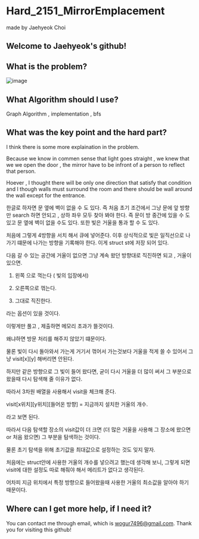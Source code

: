 # Hard_2151_MirrorEmplacement

made by Jaehyeok Choi

## Welcome to Jaehyeok's github!

## What is the problem?

![image](https://github.com/Choi-JaeHyeok-21500749/Hard_2151_MirrorEmplacement/blob/main/2151_pro.PNG)

## What Algorithm should I use?

Graph Algorithm , implementation , bfs

## What was the key point and the hard part?

I think there is some more explaination in the problem.

Because we know in commen sense that light goes straight , we knew that we we open the door , the mirror have to be infront of a person to reflect that person.

Hoever , I thought there will be only one direction that satisfy that condition and I though walls must surround the room and there should be wall around the wall except for  the entrance.

한글로 하자면 문 옆에 벽이 없을 수 도 있다. 즉 처음 초기 조건에서 그냥 문에 앞 방향만 search 하면 안되고 ,  상하 좌우 모두 찾아 봐야 한다. 즉 문이 방 중간에 있을 수 도 있고 문 옆에 벽이 없을 수도 있다. 또한 빛은 거울을 통과 할 수 도 있다.

처음에 그렇게 4방향을 서치 해서 큐에 넣어준다. 이후 상식적으로 빛은 일직선으로 나가기 떄문에 나가는 방향을 기록해야 한다. 이게 struct st에 저장 되어 있다.

다음 갈 수 있는 공간에 거울이 없으면 그냥 계속 왔던 방향대로 직진하면 되고 , 거울이 있으면.

1. 왼쪽 으로 꺽는다 ( 빛의 입장에서)

2. 오른쪽으로 꺾는다.

3. 그대로 직진한다.

라는 옵션이 있을 것이다.

이렇게만 풀고 , 제출하면 메모리 초과가 뜰것이다.

왜냐하면 방문 처리를 해주지 않았기 떄문이다.

물론 빛이 다시 돌아와서 가는게 거기서 꺾어서 가는것보다 거울을 적게 쓸 수 있어서 그냥 visit[x][y] 해버리면 안된다.

하지만 같은 방향으로 그 빛이 들어 왔다면, 굳이 다시 거울을 더 많이 써서 그 부분으로 왔을때 다시 탐색해 줄 이유가 없다.

따라서 3차원 배열을 사용해서 visit을 체크해 준다.

visit[x위치][y위치][들어온 방향] = 지금까지 설치한 거울의 개수.

라고 보면 된다.

따라서 다음 탐색할 장소의 visit값이 더 크면 (더 많은 거울을 사용해 그 장소에 왔으면 or 처음 왔으면) 그 부분을 탐색하는 것이다.

물론 초기 탐색을 위해 초기값을 최대값으로 설정하는 것도 잊지 말자.

처음에는 struct안에 사용한 거울의 개수를 넣으려고 했는데 생각해 보니, 그렇게 되면 visit에 대한 설정도 따로 해줘야 해서 메리트가 없다고 생각된다.

어차피 지금 위치에서 특정 방향으로 들어왔을때 사용한 거울의 최소값을 알아야 하기 때문이다.

## Where can I get more help, if I need it?

You can contact me through email, which is wogur7496@gmail.com.
Thank you for visiting this github!
